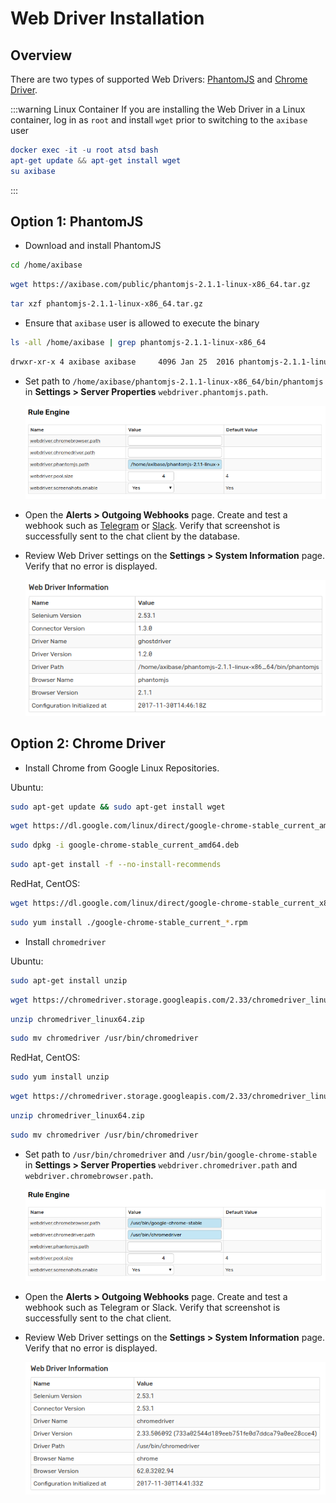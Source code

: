 # Web Driver Installation

## Overview

There are two types of supported Web Drivers: [PhantomJS](http://phantomjs.org/) and [Chrome Driver](https://sites.google.com/a/chromium.org/chromedriver/).

<!-- markdownlint-enable MD032 -->
:::warning Linux Container
If you are installing the Web Driver in a Linux container, log in as `root` and install `wget` prior to switching to the `axibase` user

```elm
docker exec -it -u root atsd bash
apt-get update && apt-get install wget
su axibase
```

:::
<!-- markdownlint-disable MD031 MD032 -->

## Option 1: PhantomJS

* Download and install PhantomJS

```sh
cd /home/axibase
```

```sh
wget https://axibase.com/public/phantomjs-2.1.1-linux-x86_64.tar.gz
```

```sh
tar xzf phantomjs-2.1.1-linux-x86_64.tar.gz
```

* Ensure that `axibase` user is allowed to execute the binary

```sh
ls -all /home/axibase | grep phantomjs-2.1.1-linux-x86_64
```

```txt
drwxr-xr-x 4 axibase axibase     4096 Jan 25  2016 phantomjs-2.1.1-linux-x86_64
```

* Set path to `/home/axibase/phantomjs-2.1.1-linux-x86_64/bin/phantomjs` in **Settings > Server Properties** `webdriver.phantomjs.path`.

    ![](./images/webdriver.phantomjs.path.png)

* Open the **Alerts > Outgoing Webhooks** page. Create and test a webhook such as [Telegram](telegram.md) or [Slack](slack.md). Verify that screenshot is successfully sent to the chat client by the database.

* Review Web Driver settings on the **Settings > System Information** page. Verify that no error is displayed.

    ![](./images/webdriver-settings_1.png)

## Option 2: Chrome Driver

* Install Chrome from Google Linux Repositories.

Ubuntu:

```sh
sudo apt-get update && sudo apt-get install wget
```

```sh
wget https://dl.google.com/linux/direct/google-chrome-stable_current_amd64.deb
```

```sh
sudo dpkg -i google-chrome-stable_current_amd64.deb
```

```sh
sudo apt-get install -f --no-install-recommends
```

RedHat, CentOS:

```sh
wget https://dl.google.com/linux/direct/google-chrome-stable_current_x86_64.rpm
```

```sh
sudo yum install ./google-chrome-stable_current_*.rpm
```

* Install `chromedriver`

Ubuntu:

```sh
sudo apt-get install unzip
```

```sh
wget https://chromedriver.storage.googleapis.com/2.33/chromedriver_linux64.zip
```

```sh
unzip chromedriver_linux64.zip
```

```sh
sudo mv chromedriver /usr/bin/chromedriver
```

RedHat, CentOS:

```sh
sudo yum install unzip
```

```sh
wget https://chromedriver.storage.googleapis.com/2.33/chromedriver_linux64.zip
```

```sh
unzip chromedriver_linux64.zip
```

```sh
sudo mv chromedriver /usr/bin/chromedriver
```

* Set path to `/usr/bin/chromedriver` and `/usr/bin/google-chrome-stable` in **Settings > Server Properties** `webdriver.chromedriver.path` and `webdriver.chromebrowser.path`.

    ![](./images/webdriver-google.png)

* Open the **Alerts > Outgoing Webhooks** page. Create and test a webhook such as Telegram or Slack. Verify that screenshot is successfully sent to the chat client.

* Review Web Driver settings on the **Settings > System Information** page. Verify that no error is displayed.

    ![](./images/webdriver-settings_2.png)
